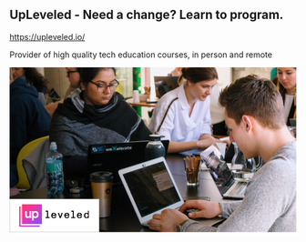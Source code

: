 ## UpLeveled - Need a change? Learn to program.

https://upleveled.io/

Provider of high quality tech education courses, in person and remote

<a href="https://upleveled.io/">
  <img
    src="https://raw.githubusercontent.com/upleveled/.github/main/profile/upleveled-banner.jpg"
    alt="Students programming in UpLeveled course"
  />
</a>
